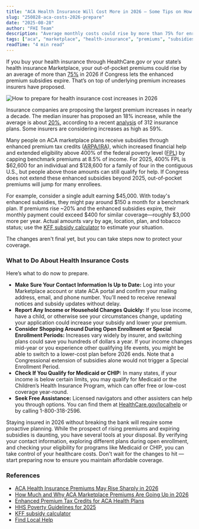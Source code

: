 ```yaml
---
title: "ACA Health Insurance Will Cost More in 2026 — Some Tips on How to Prepare"
slug: "250828-aca-costs-2026-prepare"
date: "2025-08-28"
author: "FHI Team"
description: "Average monthly costs could rise by more than 75% for enrollees in ACA health insurance plans. Here’s what you can do now to limit the hit."
tags: ["aca", "marketplace", "health-insurance", "premiums", "subsidies"]
readTime: "4 min read"
---
```

If you buy your health insurance through HealthCare.gov or your state’s health insurance Marketplace, your out-of-pocket premiums could rise by an average of more than [75%](https://www.npr.org/sections/shots-health-news/2025/07/18/nx-s1-5471281/aca-health-insurance-premiums-obamacare-bbb-kff) in 2026 if Congress lets the enhanced premium subsidies expire. That’s on top of underlying premium increases insurers have proposed.

![How to prepare for health insurance cost increases in 2026](/static/images/aca-prepare-changes.png)

Insurance companies are proposing the largest premium increases in nearly a decade. The median insurer has proposed an 18% increase, while the average is about [20%](https://www.healthsystemtracker.org/brief/how-much-and-why-aca-marketplace-premiums-are-going-up-in-2026/#Distribution%20of%20proposed%202026%20rate%20changes%20among%20312%20ACA%20Marketplace%20insurers), according to a recent [analysis](https://www.healthsystemtracker.org/brief/how-much-and-why-aca-marketplace-premiums-are-going-up-in-2026/#Distribution%20of%20proposed%202026%20rate%20changes%20among%20312%20ACA%20Marketplace%20insurers) of 312 insurance plans. Some insurers are considering increases as high as 59%. 

Many people on ACA marketplace plans receive subsidies through enhanced premium tax credits ([ARPA/IRA](https://www.commonwealthfund.org/publications/explainer/2025/feb/enhanced-premium-tax-credits-aca-health-plans)), which increased financial help and extended eligibility above 400% of the federal poverty level ([FPL](https://aspe.hhs.gov/sites/default/files/documents/dd73d4f00d8a819d10b2fdb70d254f7b/detailed-guidelines-2025.pdf)) by capping benchmark premiums at 8.5% of income. For 2025, 400% FPL is $62,600 for an individual and $128,600 for a family of four in the contiguous U.S., but people above those amounts can still qualify for help. If Congress does not extend these enhanced subsidies beyond 2025, out-of-pocket premiums will jump for many enrollees. 

For example, consider a single adult earning $45,000. With today's enhanced subsidies, they might pay around $150 a month for a benchmark plan. If premiums rise ~20% and the enhanced subsidies expire, their monthly payment could exceed $400 for similar coverage—roughly $3,000 more per year. Actual amounts vary by age, location, plan, and tobacco status; use the [KFF subsidy calculator](https://www.kff.org/interactive/subsidy-calculator/) to estimate your situation.

The changes aren't final yet, but you can take steps now to protect your coverage.

### What to Do About Health Insurance Costs

Here’s what to do now to prepare. 

- **Make Sure Your Contact Information Is Up to Date:** Log into your Marketplace account or state ACA portal and confirm your mailing address, email, and phone number. You’ll need to receive renewal notices and subsidy updates without delay.
- **Report Any Income or Household Changes Quickly:** If you lose income, have a child, or otherwise see your circumstances change, updating your application could increase your subsidy and lower your premium.
- **Consider Shopping Around During Open Enrollment or Special Enrollment Periods:** Increases vary widely by insurer, and switching plans could save you hundreds of dollars a year. If your income changes mid-year or you experience other qualifying life events, you might be able to switch to a lower-cost plan before 2026 ends. Note that a Congressional extension of subsidies alone would not trigger a Special Enrollment Period.
- **Check If You Qualify for Medicaid or CHIP:** In many states, if your income is below certain limits, you may qualify for Medicaid or the Children’s Health Insurance Program, which can offer free or low-cost coverage year-round.
- **Seek Free Assistance:** Licensed navigators and other assisters can help you through options. You can find them at [HealthCare.gov/localhelp](https://HealthCare.gov/localhelp) or by calling 1-800-318-2596.

Staying insured in 2026 without breaking the bank will require some proactive planning. While the prospect of rising premiums and expiring subsidies is daunting, you have several tools at your disposal. By verifying your contact information, exploring different plans during open enrollment, and checking your eligibility for programs like Medicaid or CHIP, you can take control of your healthcare costs. Don't wait for the changes to hit — start preparing now to ensure you maintain affordable coverage.

### References
- [ACA Health Insurance Premiums May Rise Sharply in 2026](https://www.npr.org/sections/shots-health-news/2025/07/18/nx-s1-5471281/aca-health-insurance-premiums-obamacare-bbb-kff)
- [How Much and Why ACA Marketplace Premiums Are Going Up in 2026](https://www.healthsystemtracker.org/brief/how-much-and-why-aca-marketplace-premiums-are-going-up-in-2026/#Distribution%20of%20proposed%202026%20rate%20changes%20among%20312%20ACA%20Marketplace%20insurers)
- [Enhanced Premium Tax Credits for ACA Health Plans](https://www.commonwealthfund.org/publications/explainer/2025/feb/enhanced-premium-tax-credits-aca-health-plans)
- [HHS Poverty Guidelines for 2025](https://aspe.hhs.gov/sites/default/files/documents/dd73d4f00d8a819d10b2fdb70d254f7b/detailed-guidelines-2025.pdf)
- [KFF subsidy calculator](https://www.kff.org/interactive/subsidy-calculator/)
- [Find Local Help](https://HealthCare.gov/localhelp)

